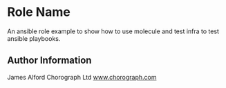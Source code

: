 Role Name
=========

An ansible role example to show how to use molecule and test infra to test ansible playbooks.

Author Information
------------------

James Alford
Chorograph Ltd
www.chorograph.com
